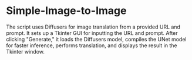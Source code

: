 # Simple-Image-to-Image
 The script uses Diffusers for image translation from a provided URL and prompt. It sets up a Tkinter GUI for inputting the URL and prompt. After clicking "Generate," it loads the Diffusers model, compiles the UNet model for faster inference, performs translation, and displays the result in the Tkinter window.
